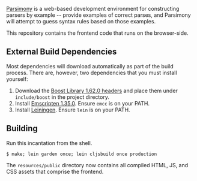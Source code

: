 [Parsimony][parsimony] is a web-based development environment for constructing
parsers by example -- provide examples of correct parses, and Parsimony will
attempt to guess syntax rules based on those examples.

This repository contains the frontend code that runs on the browser-side.

## External Build Dependencies

Most dependencies will download automatically as part of the build process.
There are, however, two dependencies that you must install yourself:

1. Download the [Boost Library 1.62.0 headers][boost] and place them under
   `include/boost` in the project directory.
1. Install [Emscripten 1.35.0][emscripten]. Ensure `emcc` is on your PATH.
1. Install [Leiningen][leiningen]. Ensure `lein` is on your PATH.

## Building

Run this incantation from the shell.

``` 
$ make; lein garden once; lein cljsbuild once production
```

The `resources/public` directory now contains all compiled HTML, JS, and CSS
assets that comprise the frontend.

[parsimony]: https://parsimony-ide.github.io/ 
[boost]: http://www.boost.org/users/history/version_1_62_0.html
[emscripten]: https://kripken.github.io/emscripten-site/docs/getting_started/downloads.html
[leiningen]: https://leiningen.org/
